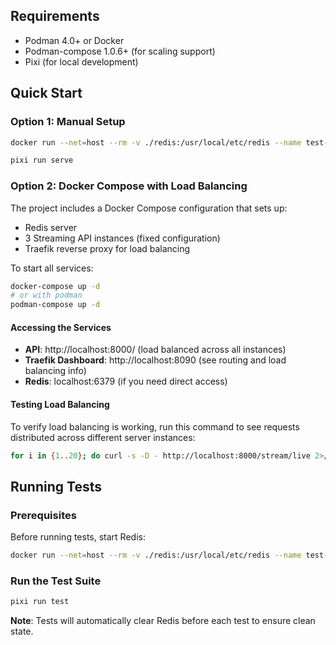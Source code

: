 ## Requirements

- Podman 4.0+ or Docker
- Podman-compose 1.0.6+ (for scaling support)
- Pixi (for local development)

## Quick Start

### Option 1: Manual Setup

```sh
docker run --net=host --rm -v ./redis:/usr/local/etc/redis --name test-redis redis redis-server /usr/local/etc/redis/redis.conf

pixi run serve
```

### Option 2: Docker Compose with Load Balancing

The project includes a Docker Compose configuration that sets up:
- Redis server
- 3 Streaming API instances (fixed configuration)
- Traefik reverse proxy for load balancing

To start all services:
```sh
docker-compose up -d
# or with podman
podman-compose up -d
```

#### Accessing the Services

- **API**: http://localhost:8000/ (load balanced across all instances)
- **Traefik Dashboard**: http://localhost:8090 (see routing and load balancing info)
- **Redis**: localhost:6379 (if you need direct access)

#### Testing Load Balancing

To verify load balancing is working, run this command to see requests distributed across different server instances:
```sh
for i in {1..20}; do curl -s -D - http://localhost:8000/stream/live 2>/dev/null | grep X-Server-Host; done | sort
```

## Running Tests

### Prerequisites

Before running tests, start Redis:

```sh
docker run --net=host --rm -v ./redis:/usr/local/etc/redis --name test-redis redis redis-server /usr/local/etc/redis/redis.conf
```

### Run the Test Suite

```sh
pixi run test
```

**Note**: Tests will automatically clear Redis before each test to ensure clean state.
